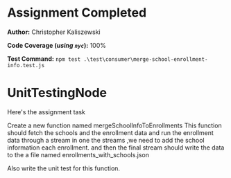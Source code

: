 # Assignment Completed

**Author:** Christopher Kaliszewski

**Code Coverage (_using `nyc`_):** 100%

**Test Command:** `npm test .\test\consumer\merge-school-enrollment-info.test.js`

# UnitTestingNode

Here's the assignment task

Create a new function named mergeSchoolInfoToEnrollments
This function should fetch the schools and the enrollment data and run the enrollment data through a stream
in one the streams ,we need to add the school information each enrollment.
and then the final stream should write the data to the a file named enrollments_with_schools.json

Also write the unit test for this function.

